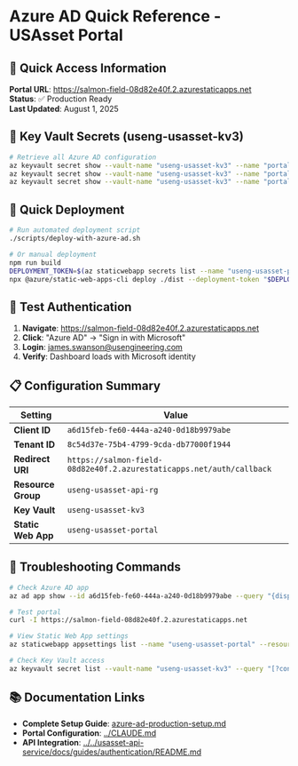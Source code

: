# Azure AD Quick Reference - USAsset Portal

## 🎯 Quick Access Information

**Portal URL**: https://salmon-field-08d82e40f.2.azurestaticapps.net  
**Status**: ✅ Production Ready  
**Last Updated**: August 1, 2025

## 🔑 Key Vault Secrets (useng-usasset-kv3)

```bash
# Retrieve all Azure AD configuration
az keyvault secret show --vault-name "useng-usasset-kv3" --name "portal-azure-ad-client-id" --query value -o tsv
az keyvault secret show --vault-name "useng-usasset-kv3" --name "portal-azure-ad-tenant-id" --query value -o tsv  
az keyvault secret show --vault-name "useng-usasset-kv3" --name "portal-azure-ad-redirect-uri" --query value -o tsv
```

## 🚀 Quick Deployment

```bash
# Run automated deployment script
./scripts/deploy-with-azure-ad.sh

# Or manual deployment
npm run build
DEPLOYMENT_TOKEN=$(az staticwebapp secrets list --name "useng-usasset-portal" --resource-group "useng-usasset-api-rg" --query "properties.apiKey" -o tsv)
npx @azure/static-web-apps-cli deploy ./dist --deployment-token "$DEPLOYMENT_TOKEN" --env production
```

## 🧪 Test Authentication

1. **Navigate**: https://salmon-field-08d82e40f.2.azurestaticapps.net
2. **Click**: "Azure AD" → "Sign in with Microsoft"  
3. **Login**: james.swanson@usengineering.com
4. **Verify**: Dashboard loads with Microsoft identity

## 📋 Configuration Summary

| Setting | Value |
|---------|--------|
| **Client ID** | `a6d15feb-fe60-444a-a240-0d18b9979abe` |
| **Tenant ID** | `8c54d37e-75b4-4799-9cda-db77000f1944` |
| **Redirect URI** | `https://salmon-field-08d82e40f.2.azurestaticapps.net/auth/callback` |
| **Resource Group** | `useng-usasset-api-rg` |
| **Key Vault** | `useng-usasset-kv3` |
| **Static Web App** | `useng-usasset-portal` |

## 🔧 Troubleshooting Commands

```bash
# Check Azure AD app
az ad app show --id a6d15feb-fe60-444a-a240-0d18b9979abe --query "{displayName:displayName, appId:appId}"

# Test portal
curl -I https://salmon-field-08d82e40f.2.azurestaticapps.net

# View Static Web App settings  
az staticwebapp appsettings list --name "useng-usasset-portal" --resource-group "useng-usasset-api-rg"

# Check Key Vault access
az keyvault secret list --vault-name "useng-usasset-kv3" --query "[?contains(name,'portal-azure-ad')]"
```

## 📚 Documentation Links

- **Complete Setup Guide**: [azure-ad-production-setup.md](./azure-ad-production-setup.md)
- **Portal Configuration**: [../CLAUDE.md](../CLAUDE.md#azure-ad-authentication)
- **API Integration**: [../../usasset-api-service/docs/guides/authentication/README.md](../../usasset-api-service/docs/guides/authentication/README.md)